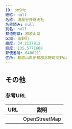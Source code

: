 ```yaml
---
ID: pmSMz
総称: null
名称: 湯屋谷弁財天社
名称読み: null
別名: null
都道府県: 和歌山県
区域: 高野町
緯度: 34.2127812
経度: 135.5771608
郵便番号: 6480211
住所: 和歌山県伊都郡高野町高野山
---
```


## その他

### 参考URL

| URL | 説明          |
| --- | ------------- |
|     | OpenStreetMap |
